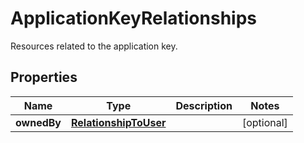 # ApplicationKeyRelationships

Resources related to the application key.

## Properties

| Name        | Type                                            | Description | Notes      |
| ----------- | ----------------------------------------------- | ----------- | ---------- |
| **ownedBy** | [**RelationshipToUser**](RelationshipToUser.md) |             | [optional] |

